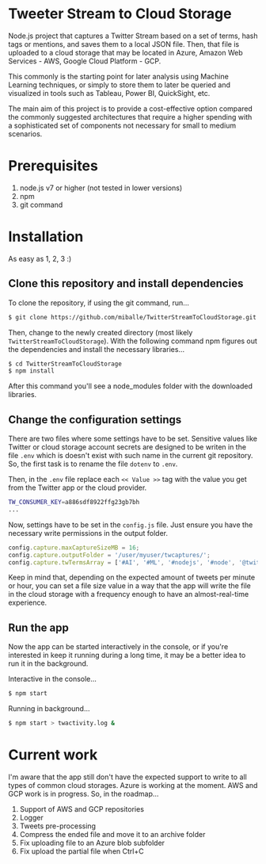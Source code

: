 # Tweeter Stream to Cloud Storage
Node.js project that captures a Twitter Stream based on a set of terms, hash tags or mentions, and saves them to a local JSON file. Then, that file is uploaded to a cloud storage that may be located in Azure, Amazon Web Services - AWS, Google Cloud Platform - GCP.

This commonly is the starting point for later analysis using Machine Learning techniques, or simply to store them to later be queried and visualized in tools such as Tableau, Power BI, QuickSight, etc.

The main aim of this project is to provide a cost-effective option compared the commonly suggested architectures that require a higher spending with a sophisticated set of components not necessary for small to medium scenarios. 

# Prerequisites
1. node.js v7 or higher (not tested in lower versions)
2. npm
3. git command

# Installation
As easy as 1, 2, 3 :)

## Clone this repository and install dependencies
To clone the repository, if using the git command, run...

```zsh
$ git clone https://github.com/miballe/TwitterStreamToCloudStorage.git
```

Then, change to the newly created directory (most likely `TwitterStreamToCloudStorage`). With the following command npm figures out the dependencies and install the necessary libraries...

```zsh
$ cd TwitterStreamToCloudStorage
$ npm install
```

After this command you'll see a node_modules folder with the downloaded libraries.

## Change the configuration settings
There are two files where some settings have to be set. Sensitive values like Twitter or cloud storage account secrets are designed to be writen in the file `.env` which is doesn't exist with such name in the current git repository. So, the first task is to rename the file `dotenv` to `.env`.

Then, in the `.env` file replace each `<< Value >>` tag with the value you get from the Twitter app or the cloud provider.

```zsh
TW_CONSUMER_KEY=a886sdf8922ffg23gb7bh
...
```

Now, settings have to be set in the `config.js` file. Just ensure you have the necessary write permissions in the output folder. 

```js
config.capture.maxCaptureSizeMB = 16;
config.capture.outputFolder = '/user/myuser/twcaptures/';
config.capture.twTermsArray = ['#AI', '#ML', '#nodejs', '#node', '@twitter'];
```

Keep in mind that, depending on the expected amount of tweets per minute or hour, you can set a file size value in a way that the app will write the file in the cloud storage with a frequency enough to have an almost-real-time experience.

## Run the app
Now the app can be started interactively in the console, or if you're interested in keep it running during a long time, it may be a better idea to run it in the background.

Interactive in the console...
```zsh
$ npm start
```

Running in background...
```zsh
$ npm start > twactivity.log &
```

# Current work
I'm aware that the app still don't have the expected support to write to all types of common cloud storages. Azure is working at the moment. AWS and GCP work is in progress. So, in the roadmap...
1. Support of AWS and GCP repositories
2. Logger
3. Tweets pre-processing
4. Compress the ended file and move it to an archive folder
5. Fix uploading file to an Azure blob subfolder
6. Fix upload the partial file when Ctrl+C


